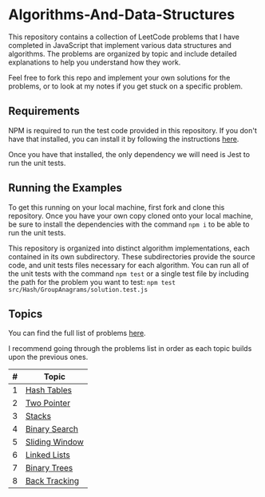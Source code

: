# Algorithms-And-Data-Structures
This repository contains a collection of LeetCode problems that I have completed in JavaScript that implement various data structures and algorithms. The problems are organized by topic and include detailed explanations to help you understand how they work.

Feel free to fork this repo and implement your own solutions for the problems, or to look at my notes if you get stuck on a specific problem.

## Requirements

NPM is required to run the test code provided in this repository. If you don't have that installed, you can install it by following the instructions [here](https://docs.npmjs.com/downloading-and-installing-node-js-and-npm).

Once you have that installed, the only dependency we will need is Jest to run the unit tests.

## Running the Examples

To get this running on your local machine, first fork and clone this repository. Once you have your own copy cloned onto your local machine, be sure to install the dependencies with the command `npm i` to be able to run the unit tests.

This repository is organized into distinct algorithm implementations, each contained in its own subdirectory. These subdirectories provide the source code, and unit tests files necessary for each algorithm. You can run all of the unit tests with the command `npm test` or a single test file by including the path for the problem you want to test: `npm test src/Hash/GroupAnagrams/solution.test.js`

## Topics

You can find the full list of problems [here](https://github.com/Abi-Liu/Algorithms-And-Data-Structures/blob/main/src/ProblemList.md).

I recommend going through the problems list in order as each topic builds upon the previous ones.

<table>
    <thead>
        <tr>
            <th>#</th>
            <th>Topic</th>
        </tr>
    </thead>
    <tbody>
        <tr>
            <td>1</td>
            <td><a href = 'https://github.com/Abi-Liu/Algorithms-And-Data-Structures/tree/main/src/Hash'>Hash Tables</a></td>
        </tr>
        <tr>
            <td>2</td>
            <td><a href = 'https://github.com/Abi-Liu/Algorithms-And-Data-Structures/tree/main/src/TwoPointer'>Two Pointer</a></td>
        </tr>
        <tr>
            <td>3</td>
            <td><a href = 'https://github.com/Abi-Liu/Algorithms-And-Data-Structures/tree/main/src/Stacks'>Stacks</a></td>
        </tr>
        <tr>
            <td>4</td>
            <td><a href = 'https://github.com/Abi-Liu/Algorithms-And-Data-Structures/tree/main/src/BinarySearch'>Binary Search</a></td>
        </tr>
        <tr>
            <td>5</td>
            <td><a href = 'https://github.com/Abi-Liu/Algorithms-And-Data-Structures/tree/main/src/SlidingWindow'>Sliding Window</a></td>
        </tr>
        <tr>
            <td>6</td>
            <td><a href = 'https://github.com/Abi-Liu/Algorithms-And-Data-Structures/tree/main/src/LinkedLists'>Linked Lists</a></td>
        </tr>
        <tr>
            <td>7</td>
            <td><a href = 'https://github.com/Abi-Liu/Algorithms-And-Data-Structures/tree/main/src/BinaryTrees'>Binary Trees</a></td>
        </tr>
        <tr>
            <td>8</td>
            <td><a href = 'https://github.com/Abi-Liu/Algorithms-And-Data-Structures/tree/main/src/BackTracking'>Back Tracking</a></td>
        </tr>
    </tbody>
</table>
